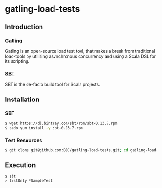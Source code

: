 gatling-load-tests 
==================

## Introduction

### [Gatling](http://gatling.io/)

Gatling is an open-source load test tool, that makes a break from 
traditional load-tools by utilising asynchronous concurrency and 
using a Scala DSL for its scripting.

### [SBT](http://www.scala-sbt.org/)
SBT is the de-facto build tool for Scala projects.

## Installation 
### SBT
```bash
$ wget https://dl.bintray.com/sbt/rpm/sbt-0.13.7.rpm
$ sudo yum install -y sbt-0.13.7.rpm
```

### Test Resources
```bash 
$ git clone git@github.com:BBC/gatling-load-tests.git; cd gatling-load-tests
```

## Execution
```bash
$ sbt
> testOnly *SampleTest
```
